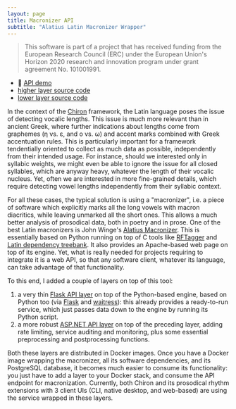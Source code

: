 ```yaml
---
layout: page
title: Macronizer API
subtitle: "Alatius Latin Macronizer Wrapper"
---
```


>This software is part of a project that has received funding from the European Research Council (ERC) under the European Union's Horizon 2020 research and innovation program under grant agreement No. 101001991.

- 👀 [API demo](https://macronizer-api.fusi-soft.com/swagger/index.html)
- [higher layer source code](https://github.com/Myrmex/macronizer-api)
- [lower layer source code](https://github.com/Myrmex/alatius-macronizer-api)

In the context of the [Chiron](chiron.md) framework, the Latin language poses the issue of detecting vocalic lengths. This issue is much more relevant than in ancient Greek, where further indications about lengths come from graphemes (η vs. ε, and ο vs. ω) and accent marks combined with Greek accentuation rules. This is particularly important for a framework tendentially oriented to collect as much data as possible, independently from their intended usage. For instance, should we interested only in syllabic weights, we might even be able to ignore the issue for all closed syllables, which are anyway heavy, whatever the length of their vocalic nucleus. Yet, often we are interested in more fine-grained details, which require detecting vowel lengths independently from their syllabic context.

For all these cases, the typical solution is using a "macronizer", i.e. a piece of software which explicitly marks all the long vowels with macron diacritics, while leaving unmarked all the short ones. This allows a much better analysis of prosodical data, both in poetry and in prose. One of the best Latin macronizers is John Winge's [Alatius Macronizer](https://alatius.com/macronizer/). This is essentially based on Python running on top of C tools like [RFTagger](http://www.cis.uni-muenchen.de/~schmid/tools/RFTagger/) and [Latin dependency treebank](http://www.dh.uni-leipzig.de/wo/projects/ancient-greek-and-latin-dependency-treebank-2-0/). It also provides an Apache-based web page on top of its engine. Yet, what is really needed for projects requiring to integrate it is a web API, so that any software client, whatever its language, can take advantage of that functionality.

To this end, I added a couple of layers on top of this tool:

1. a very thin [Flask API layer](https://github.com/Myrmex/alatius-macronizer-api) on top of the Python-based engine, based on Python too (via [Flask](https://flask.palletsprojects.com/) and [waitress](https://docs.pylonsproject.org/projects/waitress/en/latest/)): this already provides a ready-to-run service, which just passes data down to the engine by running its Python script.
2. a more robust [ASP.NET API layer](https://github.com/Myrmex/macronizer-api) on top of the preceding layer, adding rate limiting, service auditing and monitoring, plus some essential preprocessing and postprocessing functions.

Both these layers are distributed in Docker images. Once you have a Docker image wrapping the macronizer, all its software dependencies, and its PostgreSQL database, it becomes much easier to consume its functionality: you just have to add a layer to your Docker stack, and consume the API endpoint for macronization. Currently, both Chiron and its prosodical rhythm extensions with 3 client UIs (CLI, native desktop, and web-based) are using the service wrapped in these layers.
